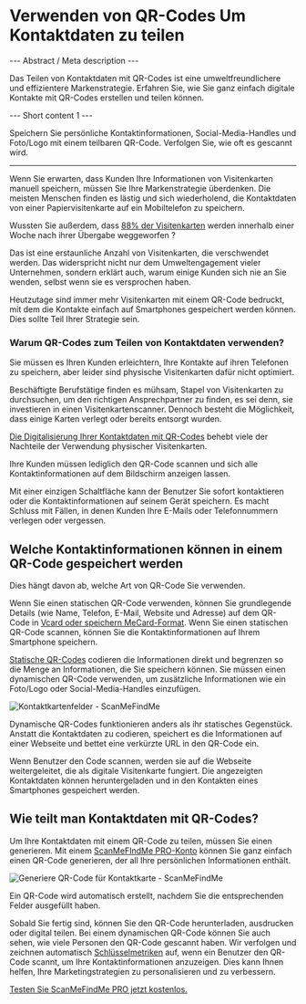 <h1>Verwenden von QR-Codes Um Kontaktdaten zu teilen</h1>

--- Abstract / Meta description ---

Das Teilen von Kontaktdaten mit QR-Codes ist eine umweltfreundlichere und effizientere Markenstrategie. Erfahren Sie, wie Sie ganz einfach digitale Kontakte mit QR-Codes erstellen und teilen können.

--- Short content 1 ---

Speichern Sie persönliche Kontaktinformationen, Social-Media-Handles und Foto/Logo mit einem teilbaren QR-Code. Verfolgen Sie, wie oft es gescannt wird.

----------

<p>Wenn Sie erwarten, dass Kunden Ihre Informationen von Visitenkarten manuell speichern, müssen Sie Ihre Markenstrategie überdenken. Die meisten Menschen finden es lästig und sich wiederholend, die Kontaktdaten von einer Papiervisitenkarte auf ein Mobiltelefon zu speichern.</p>

<p>Wussten Sie außerdem, dass <a href="https://blog.adobe.com/en/publish/2016/10/26/4-business-card-statistics-that-will-make-you-rethink-your-strategy.html#gs.5xe9i0" class="smfm-externallink" target="_blank" rel="nofollow">88% der Visitenkarten</a> werden innerhalb einer Woche nach ihrer Übergabe weggeworfen ?</p>

<p>Das ist eine erstaunliche Anzahl von Visitenkarten, die verschwendet werden. Das widerspricht nicht nur dem Umweltengagement vieler Unternehmen, sondern erklärt auch, warum einige Kunden sich nie an Sie wenden, selbst wenn sie es versprochen haben. </p>

<p>Heutzutage sind immer mehr Visitenkarten mit einem QR-Code bedruckt, mit dem die Kontakte einfach auf Smartphones gespeichert werden können. Dies sollte Teil Ihrer Strategie sein. </p>

<h3> Warum QR-Codes zum Teilen von Kontaktdaten verwenden? </h3>

<p>Sie müssen es Ihren Kunden erleichtern, Ihre Kontakte auf ihren Telefonen zu speichern, aber leider sind physische Visitenkarten dafür nicht optimiert. </p>

<p>Beschäftigte Berufstätige finden es mühsam, Stapel von Visitenkarten zu durchsuchen, um den richtigen Ansprechpartner zu finden, es sei denn, sie investieren in einen Visitenkartenscanner. Dennoch besteht die Möglichkeit, dass einige Karten verlegt oder bereits entsorgt wurden.</p>

<p><a href="#static:contact">Die Digitalisierung Ihrer Kontaktdaten mit QR-Codes</a> behebt viele der Nachteile der Verwendung physischer Visitenkarten.</p>

<p>Ihre Kunden müssen lediglich den QR-Code scannen und sich alle Kontaktinformationen auf dem Bildschirm anzeigen lassen.</p>

<p>Mit einer einzigen Schaltfläche kann der Benutzer Sie sofort kontaktieren oder die Kontaktinformationen auf seinem Gerät speichern. Es macht Schluss mit Fällen, in denen Kunden Ihre E-Mails oder Telefonnummern verlegen oder vergessen.</p>

<h2> Welche Kontaktinformationen können in einem QR-Code gespeichert werden</h2>

<p>Dies hängt davon ab, welche Art von QR-Code Sie verwenden.</p>

<p>Wenn Sie einen statischen QR-Code verwenden, können Sie grundlegende Details (wie Name, Telefon, E-Mail, Website und Adresse) auf dem QR-Code in <a href="#article:about_contactformats">Vcard oder speichern MeCard-Format</a>. Wenn Sie einen statischen QR-Code scannen, können Sie die Kontaktinformationen auf Ihrem Smartphone speichern. </p>

<p><a href="#article:about_static">Statische QR-Codes</a> codieren die Informationen direkt und begrenzen so die Menge an Informationen, die Sie speichern können. Sie müssen einen dynamischen QR-Code verwenden, um zusätzliche Informationen wie ein Foto/Logo oder Social-Media-Handles einzufügen. </p>

<p class="imageholder">
    <img src="https://media.scanmefindme.com/blog/about_dynamic_contact/files/img 1 - contact fields.png"
        alt="Kontaktkartenfelder - ScanMeFindMe">
</p>

<p>Dynamische QR-Codes funktionieren anders als ihr statisches Gegenstück. Anstatt die Kontaktdaten zu codieren, speichert es die Informationen auf einer Webseite und bettet eine verkürzte URL in den QR-Code ein. </p>

<p>Wenn Benutzer den Code scannen, werden sie auf die Webseite weitergeleitet, die als digitale Visitenkarte fungiert. Die angezeigten Kontaktdaten können heruntergeladen und in den Kontakten eines Smartphones gespeichert werden. </p>

<h2> Wie teilt man Kontaktdaten mit QR-Codes? </h2>

<p>Um Ihre Kontaktdaten mit einem QR-Code zu teilen, müssen Sie einen generieren. Mit einem <a href="#pro">ScanMeFIndMe PRO-Konto</a> können Sie ganz einfach einen QR-Code generieren, der all Ihre persönlichen Informationen enthält.</p>

<p class="imageholder">
    <img src="https://media.scanmefindme.com/blog/about_dynamic_contact/files/img 2 - floyd miles - qr.png"
        alt="Generiere QR-Code für Kontaktkarte - ScanMeFindMe">
</p>

<p>Ein QR-Code wird automatisch erstellt, nachdem Sie die entsprechenden Felder ausgefüllt haben.</p>

<p>Sobald Sie fertig sind, können Sie den QR-Code herunterladen, ausdrucken oder digital teilen. Bei einem dynamischen QR-Code können Sie auch sehen, wie viele Personen den QR-Code gescannt haben. Wir verfolgen und zeichnen automatisch <a href="#article:about_statistics">Schlüsselmetriken</a> auf, wenn ein Benutzer den QR-Code scannt, um Ihre Kontaktinformationen anzuzeigen. Dies kann Ihnen helfen, Ihre Marketingstrategien zu personalisieren und zu verbessern.</p>

<p><a href="#pro">Testen Sie ScanMeFindMe PRO jetzt kostenlos.</a></p>
